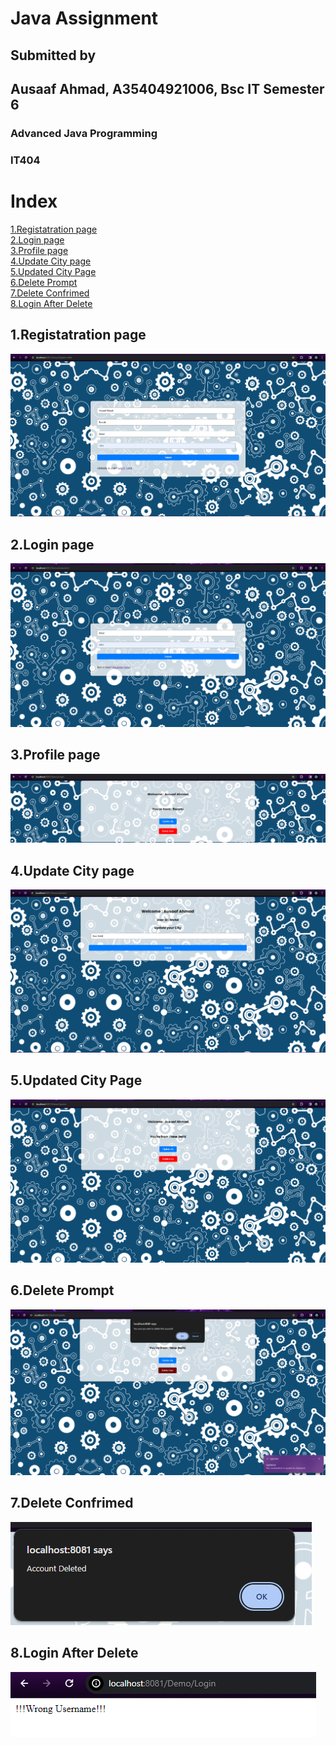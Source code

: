 # Java Assignment
## Submitted by 
## Ausaaf Ahmad, A35404921006, Bsc IT Semester 6
### Advanced Java Programming	
### IT404
# Index
[1.Registatration page](https://github.com/AusaafAhmad/Java-Assignment?tab=readme-ov-file#1registatration-page) \
[2.Login page](https://github.com/AusaafAhmad/Java-Assignment?tab=readme-ov-file#2login-page)\
[3.Profile page](https://github.com/AusaafAhmad/Java-Assignment?tab=readme-ov-file#3profile-page)\
[4.Update City page](https://github.com/AusaafAhmad/Java-Assignment?tab=readme-ov-file#4update-city-page)\
[5.Updated City Page](https://github.com/AusaafAhmad/Java-Assignment?tab=readme-ov-file#5updated-city-page)\
[6.Delete Prompt](https://github.com/AusaafAhmad/Java-Assignment?tab=readme-ov-file#6delete-prompt)\
[7.Delete Confrimed](https://github.com/AusaafAhmad/Java-Assignment?tab=readme-ov-file#7delete-confirmed)\
[8.Login After Delete](https://github.com/AusaafAhmad/Java-Assignment?tab=readme-ov-file#8login-after-delete)

## 1.Registatration page
![Image](https://github.com/AusaafAhmad/Java-Assignment/blob/main/Screenshots/imag.png)
## 2.Login page
![Image](https://github.com/AusaafAhmad/Java-Assignment/blob/main/Screenshots/image.png)
## 3.Profile page
![Image](https://github.com/AusaafAhmad/Java-Assignment/blob/main/Screenshots/image1.png)
## 4.Update City page
![Image](https://github.com/AusaafAhmad/Java-Assignment/blob/main/Screenshots/image2.png)
## 5.Updated City Page
![Image](https://github.com/AusaafAhmad/Java-Assignment/blob/main/Screenshots/image10.png)
## 6.Delete Prompt
![Image](https://github.com/AusaafAhmad/Java-Assignment/blob/main/Screenshots/image3.png)
## 7.Delete Confrimed
![Image](https://github.com/AusaafAhmad/Java-Assignment/blob/main/Screenshots/image4.png)
## 8.Login After Delete
![Image](https://github.com/AusaafAhmad/Java-Assignment/blob/main/Screenshots/image5.png)
